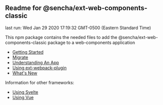 ## Readme for @sencha/ext-web-components-classic

last run: Wed Jan 29 2020 17:19:32 GMT-0500 (Eastern Standard Time)

This npm package contains the needed files to add the @sencha/ext-web-components-classic package to a web-components application

- [Getting Started](https://github.com/sencha/ext-web-components/blob/ext-web-components-7.1.1/packages/ext-web-components-classic/GETTING_STARTED.md)
- [Migrate](https://github.com/sencha/ext-web-components/blob/ext-web-components-7.1.1/packages/ext-web-components-classic/MIGRATE.md)
- [Understanding An App](https://github.com/sencha/ext-web-components/blob/ext-web-components-7.1.1/packages/ext-web-components-classic/UNDERSTANDING_AN_APP.md)
- [Using ext-webpack-plugin](https://github.com/sencha/ext-web-components/blob/ext-web-components-7.1.1/packages/ext-web-components-classic/USING_EXT_WEBPACK_PLUGIN.md)
- [What's New](https://github.com/sencha/ext-web-components/blob/ext-web-components-7.1.1/packages/ext-web-components-classic/WHATS_NEW.md)

Information for other frameworks:

- [Using Svelte](https://github.com/sencha/ext-web-components/blob/ext-web-components-7.1.1/packages/ext-web-components-classic/USING_SVELTE.md)
- [Using Vue](https://github.com/sencha/ext-web-components/blob/ext-web-components-7.1.1/packages/ext-web-components-classic/USING_VUE.md)
